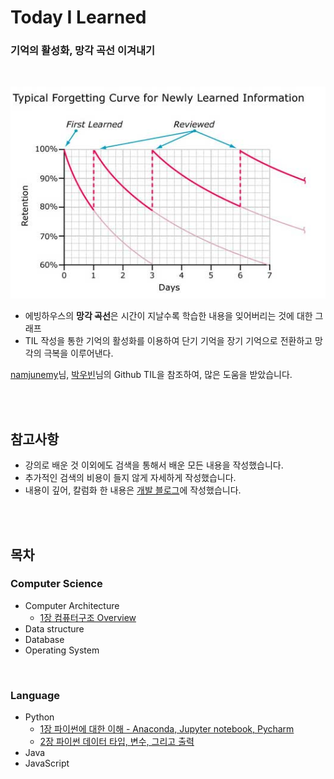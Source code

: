 # Today I Learned
### 기억의 활성화, 망각 곡선 이겨내기

<br>

<p align="center"><img src="img/Ebbinghaus_Graph.png"></img></p>

* 에빙하우스의 **망각 곡선**은 시간이 지날수록 학습한 내용을 잊어버리는 것에 대한 그래프
* TIL 작성을 통한 기억의 활성화를 이용하여 단기 기억을 장기 기억으로 전환하고 망각의 극복을 이루어낸다.

[namjunemy](https://github.com/namjunemy)님, [박우빈](https://github.com/wbluke)님의 Github TIL을 참조하여, 많은 도움을 받았습니다.

<br><br>

## 참고사항

* 강의로 배운 것 이외에도 검색을 통해서 배운 모든 내용을 작성했습니다.
* 추가적인 검색의 비용이 들지 않게 자세하게 작성했습니다.
* 내용이 깊어, 칼럼화 한 내용은 [개발 블로그](https://jae-yoon.tistory.com/)에 작성했습니다.

<br><br>


## 목차

### Computer Science

* Computer Architecture
  - [1장 컴퓨터구조 Overview](https://github.com/Shin-Jae-Yoon/TIL/blob/master/Computer%20Science/Computer%20Architecture/01_Computer_Architecture_Overview.md)
* Data structure
* Database
* Operating System

<br>

### Language

* Python
  - [1장 파이썬에 대한 이해 - Anaconda, Jupyter notebook, Pycharm](https://github.com/Shin-Jae-Yoon/TIL/tree/master/Language/Python/lecture/01_Python_intro.md)
  - [2장 파이썬 데이터 타입, 변수, 그리고 출력](https://github.com/Shin-Jae-Yoon/TIL/tree/master/Language/Python/lecture/02_Python_data_variable_print.md)
* Java
* JavaScript
